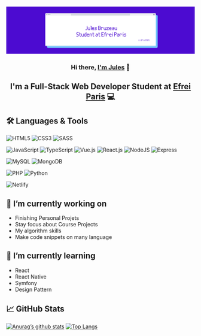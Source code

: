 ![Banner](Banner.png)

<h3 align="center">
  Hi there, <a href="https://www.linkedin.com/in/jules-bruzeau/" target="_blank" rel="noreferrer">I'm Jules</a> 👋
</h3>

<h2 align="center">
  I'm a Full-Stack Web Developer Student at <a href="https://www.efrei.fr/" target="_blank" rel="noreferrer">Efrei Paris</a> 💻
</h2>


## 🛠 Languages & Tools

![HTML5](https://img.shields.io/badge/html5-%23E34F26.svg?style=for-the-badge&logo=html5&logoColor=white)
![CSS3](https://img.shields.io/badge/css3-%231572B6.svg?style=for-the-badge&logo=css3&logoColor=white)
![SASS](https://img.shields.io/badge/SASS-hotpink.svg?style=for-the-badge&logo=SASS&logoColor=white)

![JavaScript](https://img.shields.io/badge/javascript-%23323330.svg?style=for-the-badge&logo=javascript&logoColor=%23F7DF1E)
![TypeScript](https://img.shields.io/badge/typescript-%23007ACC.svg?style=for-the-badge&logo=typescript&logoColor=white)
![Vue.js](https://img.shields.io/badge/vuejs-%2335495e.svg?style=for-the-badge&logo=vuedotjs&logoColor=%234FC08D)
![React.js](https://img.shields.io/badge/React-20232A?style=for-the-badge&logo=react&logoColor=61DAFB)
![NodeJS](https://img.shields.io/badge/node.js-6DA55F?style=for-the-badge&logo=node.js&logoColor=white)
![Express](https://img.shields.io/badge/Express.js-404D59?style=for-the-badge)

![MySQL](https://img.shields.io/badge/mysql-%2300f.svg?style=for-the-badge&logo=mysql&logoColor=white)
![MongoDB](https://img.shields.io/badge/MongoDB-%234ea94b.svg?style=for-the-badge&logo=mongodb&logoColor=white)

![PHP](https://img.shields.io/badge/php-%23777BB4.svg?style=for-the-badge&logo=php&logoColor=white)
![Python](https://img.shields.io/badge/python-3670A0?style=for-the-badge&logo=python&logoColor=ffdd54)

![Netlify](https://img.shields.io/badge/Netlify-00C7B7?style=for-the-badge&logo=netlify&logoColor=white)


## 🔭 I’m currently working on

  - Finishing Personal Projets
  - Stay focus about Course Projects
  - My algorithm skills
  - Make code snippets on many language

## 🌱 I’m currently learning

  - React
  - React Native
  - Symfony
  - Design Pattern

## 📈 GitHub Stats

[![Anurag’s github stats](https://github-readme-stats.vercel.app/api?username=JulesEfrei)](https://github.com/JulesEfrei)
[![Top Langs](https://github-readme-stats.vercel.app/api/top-langs/?username=JulesEfrei&layout=compact)](https://github.com/JulesEfrei)
